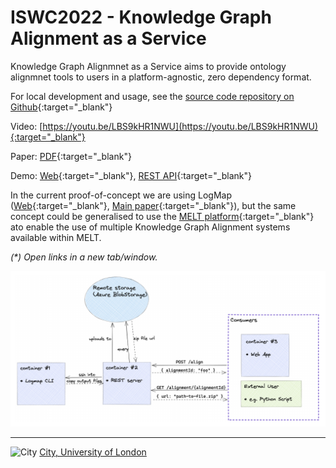 # ISWC2022 - Knowledge Graph Alignment as a Service

Knowledge Graph Alignmnet as a Service aims to provide ontology alignmnet tools to users in a platform-agnostic, zero dependency format.

For local development and usage, see the [source code repository on Github](https://github.com/rupson/knowledge-graph-alignment-as-a-service){:target="_blank"}

Video: [https://youtu.be/LBS9kHR1NWU](https://youtu.be/LBS9kHR1NWU){:target="_blank"}

Paper: [PDF](https://drive.google.com/file/d/1Ov3NNmB9nk_01Q5TcWM_i_g2wIxDhuIO/view){:target="_blank"}

Demo: [Web](http://krrwebtools.cs.ox.ac.uk:3000){:target="_blank"}, [REST API](http://krrwebtools.cs.ox.ac.uk:4000){:target="_blank"}

In the current proof-of-concept we are using LogMap ([Web](https://github.com/ernestojimenezruiz/logmap-matcher){:target="_blank"}, [Main paper](http://www.cs.ox.ac.uk/files/4801/LogMap_ecai2012.pdf){:target="_blank"}), but the same concept could be generalised to use the [MELT platform](https://github.com/dwslab/melt){:target="_blank"} ato enable the use of multiple Knowledge Graph Alignment systems available within MELT.

*(\*) Open links in a new tab/window.*


<img src="https://github.com/rupson/kgas-gh-pages/blob/main/architecture-kgas.png?raw=true" width="960" alt="Architecture">  








---

<img src="https://raw.githubusercontent.com/turing-knowledge-graphs/teaching/main/city/city-logo.jpg" width="60" alt="City">   [City, University of London](https://www.city.ac.uk/)
